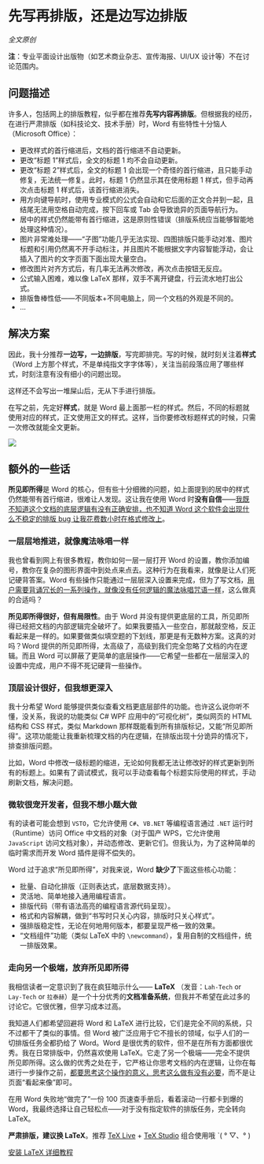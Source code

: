 # 先写再排版，还是边写边排版

*全文原创*

**注**：专业平面设计出版物（如艺术商业杂志、宣传海报、UI/UX 设计等）不在讨论范围内。

## 问题描述

许多人，包括网上的排版教程，似乎都在推荐**先写内容再排版**。但根据我的经历，在进行严肃排版（如科技论文、技术手册）时，Word 有些特性十分恼人（Microsoft Office）：

- 更改样式的首行缩进后，文档的首行缩进不自动更新。
- 更改“标题 1”样式后，全文的标题 1 均不会自动更新。
- 更改“标题 2”样式后，全文的标题 1 会出现一个奇怪的首行缩进，且只能手动修复，无法统一修复。此时，标题 1 仍然显示其在使用标题 1 样式，但手动再次点击标题 1 样式后，该首行缩进消失。
- 用方向键导航时，使用专业模式的公式会自动和它后面的正文合并到一起，且结尾无法用空格自动完成，按下回车或 Tab 会导致诡异的页面导航行为。
- 居中的样式仍然能带有首行缩进，这是原则性错误（排版系统应当能够智能地处理这种情况）。
- 图片非常难处理——“子图”功能几乎无法实现、四图排版只能手动对准、图片标题和引用仍然离不开手动标注，并且图片不能根据文字内容智能浮动，会让插入了图片的文字页面下面出现大量空白。
- 修改图片对齐方式后，有几率无法再次修改，再次点击按钮无反应。
- 公式输入困难，难以像 LaTeX 那样，双手不离开键盘，行云流水地打出公式。
- 排版鲁棒性低——不同版本+不同电脑上，同一个文档的外观是不同的。
- ...

## 解决方案

因此，我十分推荐**一边写，一边排版**，写完即排完。写的时候，就时刻关注着**样式**（Word 上方那个样式，不是单纯指文字字体等），关注当前段落应用了哪些样式，时刻注意有没有细小的问题出现。

这样还不会写出一堆屎山后，无从下手进行排版。

在写之前，先定好**样式**，就是 Word 最上面那一栏的样式。然后，不同的标题就使用对应的样式，正文使用正文的样式。这样，当你要修改标题样式的时候，只需一次修改就能全文更新。

![](https://pic2.zhimg.com/v2-2d4ccea7559d86880dbab546fc7db26d_r.jpg)

## 额外的一些话

**所见即所得**是 Word 的核心，但有些十分细微的问题，如上面提到的居中的样式仍然能带有首行缩进，很难让人发现。这让我在使用 Word 时**没有自信**——<u>我既不知道这个文档的底层逻辑有没有正确安排，也不知道 Word 这个软件会出现什么不稳定的排版 bug 让我花费数小时在格式修改上</u>。

### 一层层地推进，就像魔法咏唱一样

我也曾看到网上有很多教程，教你如何一层一层打开 Word 的设置，教你添加编号，教你在复杂的图形界面中到处点来点去。这种行为在我看来，就像是让人们死记硬背答案。Word 有些操作只能通过一层层深入设置来完成，但为了写文档，<u>用户需要背诵冗长的一系列操作，就像没有任何逻辑的魔法咏唱咒语一样</u>，这么做真的合适吗？

**所见即所得很好，但有局限性**。由于 Word 并没有提供更底层的工具，所见即所得已经把文档的内部逻辑完全破坏了。如果我要插入一些空白，那就敲空格，反正看起来是一样的。如果要做类似填空题的下划线，那更是有无数种方案。这真的对吗？Word 提供的所见即所得，太高级了，高级到我们完全忽略了文档的内在逻辑。而且 Word 可以屏蔽了更简单的底层操作——它希望一些都在一层层深入的设置中完成，用户不得不死记硬背一些操作。

### 顶层设计很好，但我想更深入

我十分希望 Word 能够提供类似查看文档更底层部件的功能。也许这么说你听不懂，没关系，我说的功能类似 C# WPF 应用中的“可视化树”，类似网页的 HTML 结构和 CSS 样式，类似 Markdown 那样既能看到所有排版标记，又能“所见即所得”。这项功能能让我重新梳理文档的内在逻辑，在排版出现十分诡异的情况下，排查排版问题。

比如，Word 中修改一级标题的缩进，无论如何我都无法让修改好的样式更新到所有的标题上。如果有了调试模式，我可以手动查看每个标题实际使用的样式，手动刷新文档，解决问题。

### 微软很宠开发者，但我不想小题大做

有的读者可能会想到 `VSTO`，它允许使用 `C#`、`VB.NET` 等编程语言通过 `.NET` 运行时（Runtime）访问 Office 中文档的对象（对于国产 WPS，它允许使用 `JavaScript` 访问文档对象），并动态修改、更新它们。但我认为，为了这种简单的临时需求而开发 Word 插件是得不偿失的。

Word 过于追求“所见即所得”，对我来说，Word **缺少了**下面这些核心功能：

- 批量、自动化排版（正则表达式，底层数据支持）。
- 灵活地、简单地接入通用编程语言。
- 排版代码（带有语法高亮的编程语言源代码呈现）。
- 格式和内容解耦，做到“书写时只关心内容，排版时只关心样式”。
- 强排版稳定性，无论在何地用何版本，都要呈现严格一致的效果。
- “文档组件”功能（类似 LaTeX 中的 `\newcommand`），复用自制的文档组件，统一排版效果。

### 走向另一个极端，放弃所见即所得

我相信读者一定意识到了我在疯狂暗示什么—— **LaTeX** （发音：`Lah-Tech` or `Lay-Tech` or `拉泰赫`）是一个十分优秀的**文档准备系统**，但我并不希望在此过多的讨论它。它很优雅，但学习成本过高。

我知道人们都希望回避将 Word 和 LaTeX 进行比较，它们是完全不同的系统，只不过都干了类似的事情。但 Word 被广泛应用于它不擅长的领域，似乎人们的一切排版任务全都扔给了 Word。Word 是很优秀的软件，但不是在所有方面都很优秀。我在日常排版中，仍然喜欢使用 LaTeX。它走了另一个极端——完全不提供所见即所得。这么做的优秀之处在于，它严格让你思考文档的内在逻辑，让你在每进行一步操作之前，<u>都要思考这个操作的意义，思考这么做有没有必要</u>，而不是让页面“看起来像”即可。

在用 Word 失败地“做完了”一份 100 页速查手册后，看着滚动一行都卡到爆的 Word，我最终选择让自己轻松点——对于没有指定软件的排版任务，完全转向 LaTeX。

**严肃排版，建议换 LaTeX**。推荐 [TeX Live](https://mirrors.tuna.tsinghua.edu.cn/CTAN/systems/texlive/Images/) + [TeX Studio](https://github.com/texstudio-org/texstudio) 组合使用哦 ˋ( ° ▽、° ) 

[安装 LaTeX 详细教程](https://zhuanlan.zhihu.com/p/493412905)